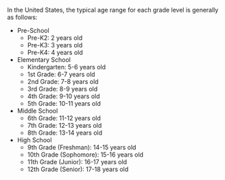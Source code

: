 In the United States, the typical age range for each grade level is generally as follows:

-   Pre-School
    -   Pre-K2: 2 years old
    -   Pre-K3: 3 years old
    -   Pre-K4: 4 years old
-   Elementary School
    -   Kindergarten: 5-6 years old
    -   1st Grade: 6-7 years old
    -   2nd Grade: 7-8 years old
    -   3rd Grade: 8-9 years old
    -   4th Grade: 9-10 years old
    -   5th Grade: 10-11 years old
-   Middle School
    -   6th Grade: 11-12 years old
    -   7th Grade: 12-13 years old
    -   8th Grade: 13-14 years old
-   High School
    -   9th Grade (Freshman): 14-15 years old
    -   10th Grade (Sophomore): 15-16 years old
    -   11th Grade (Junior): 16-17 years old
    -   12th Grade (Senior): 17-18 years old